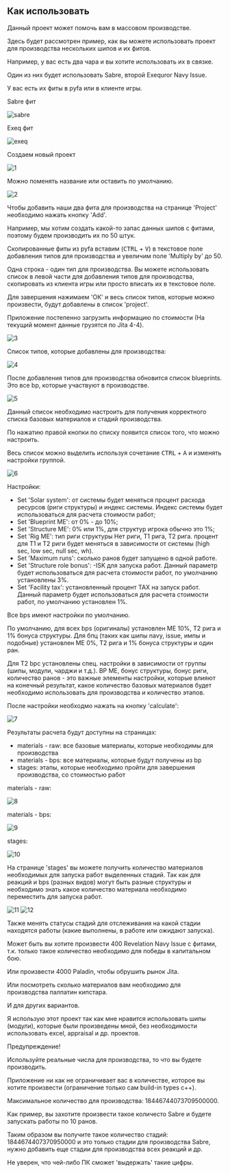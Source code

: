 ## Как использовать

Данный проект может помочь вам в массовом производстве.

Здесь будет рассмотрен пример, как вы можете использовать проект для производства нескольких шипов и их фитов.

Например, у вас есть два чара и вы хотите использовать их в связке.

Один из них будет использовать Sabre, второй Exequror Navy Issue.

У вас есть их фиты в pyfa или в клиенте игры.

Sabre фит

![sabre](../examples/example_sabre_pyfa.png)

Exeq фит

![exeq](../examples/example_exeq_pyfa.png)

Создаем новый проект

![1](../examples/example_01.png)

Можно поменять название или оставить по умолчанию.

![2](../examples/example_02.png)

Чтобы добавить наши два фита для производства на странице 'Project' необходимо нажать кнопку 'Add'.

Например, мы хотим создать какой-то запас данных шипов с фитами, поэтому будем производить их по 50 штук.

Скопированные фиты из pyfa вставим (<kbd>CTRL</kbd> + <kbd>V</kbd>) в текстовое поле добавления типов для производства и увеличим поле 'Multiply by' до 50.

Одна строка - один тип для производства. Вы можете использовать список в левой части для добавления типов для производства, скопировать из клиента игры или просто вписать их в текстовое поле.

Для завершения нажимаем 'OК' и весь список типов, которые можно произвести, будут добавлены в список 'project'.

Приложение постепенно загрузить информацию по стоимости (На текущий момент данные грузятся по Jita 4-4).

![3](../examples/example_03.png)

Список типов, которые добавлены для производства:

![4](../examples/example_04.png)

После добавления типов для производства обновится список blueprints. Это все bp, которые участвуют в производстве.

![5](../examples/example_05.png)

Данный список необходимо настроить для получения корректного списка базовых материалов и стадий производства.

По нажатию правой кнопки по списку появится список того, что можно настроить.

Весь список можно выделить используя сочетание <kbd>CTRL</kbd> + <kbd>A</kbd> и изменять настройки группой.

![6](../examples/example_06.png)

Настройки:
- Set 'Solar system': от системы будет меняться процент расхода ресурсов (риги структуры) и индекс системы. Индекс системы будет использоваться для расчета стоимости работ;
- Set 'Blueprint ME': от 0% - до 10%;
- Set 'Structure ME': 0% или 1%, для структур игрока обычно это 1%;
- Set 'Rig ME': тип риги структуры Нет риги, T1 рига, Т2 рига. процент для Т1 и Т2 риги будет меняться в зависимости от системы (high sec, low sec, null sec, wh).
- Set 'Maximum runs': сколько ранов будет запущено в одной работе.
- Set 'Structure role bonus': -ISK для запуска работ. Данный параметр будет использоваться для расчета стоимости работ, по умолчанию установлены 3%.
- Set 'Facility tax': установленный процент TAX на запуск работ. Данный параметр будет использоваться для расчета стоимости работ, по умолчанию установлен 1%.

Все bps имеют настройки по умолчанию.

По умолчанию, для всех bps (оригиналы) установлен ME 10%, T2 рига и 1% бонуса структуры.
Для бпц (таких как шипы navy, issue, импы и подобные) установлен ME 0%, T2 рига и 1% бонуса структуры и один ран.

Для T2 bpc установлены спец. настройки в зависимости от группы (шипы, модули, чарджи и т.д.).
BP МЕ, бонус структуры, бонус риги, количество ранов - это важные элементы настройки, которые влияют на конечный результат, какое количество базовых материалов будет необходимо использовать для производства и количество этапов.

После настройки необходмо нажать на кнопку 'calculate':

![7](../examples/example_07.png)

Результаты расчета будут доступны на страницах:
- materials - raw: все базовые материалы, которые необходимы для производства
- materials - bps: все материалы, которые будут получены из bp
- stages: этапы, которые необходимо пройти для завершения производства, со стоимостью работ

materials - raw:

![8](../examples/example_08.png)

materials - bps:

![9](../examples/example_09.png)

stages:

![10](../examples/example_10.png)

На странице 'stages' вы можете получить количество материалов необходимых для запуска работ выделенных стадий. Так как для реакций и bps (разных видов) могут быть разные структуры и необходимо знать какое количество материала необходимо переместить для запуска работ.

![11](../examples/example_11.png)
![12](../examples/example_12.png)

Также менять статусы стадий для отслеживания на какой стадии находятся работы (какие выполнены, в работе или ожидают запуска).


Может быть вы хотите произвести 400 Revelation Navy Issue с фитами, т.к. только такое количество необходимо для победы в капитальном бою.

Или произвести 4000 Paladin, чтобы обрушить рынок Jita.

Или посмотреть сколько материалов вам необходимо для производства палпатин кипстара.

И для других вариантов.

Я использую этот проект так как мне нравится использовать шипы (модули), которые были произведены мной, без необходимости использовать excel, appraisal и др. проектов.

Предупреждение!

Используйте реальные числа для производства, то что вы будете производить.

Приложение ни как не ограничивает вас в количестве, которое вы хотите произвести (ограничение только сам build-in types c++).

Максимальное количество для производства: 18446744073709500000.

Как пример, вы захотите произвести такое количесто Sabre и будете запускать работы по 10 ранов.

Таким образом вы получите такое количество стадий: 1844674407370950000 и это только стадии для производства Sabre, нужно добавить еще стадии для производства всех реакций и др.

Не уверен, что чей-либо ПК сможет 'выдержать' такие цифры.